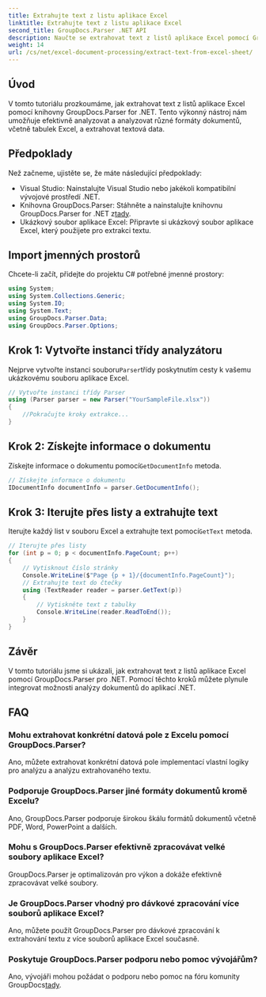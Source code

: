 ```yaml
---
title: Extrahujte text z listu aplikace Excel
linktitle: Extrahujte text z listu aplikace Excel
second_title: GroupDocs.Parser .NET API
description: Naučte se extrahovat text z listů aplikace Excel pomocí GroupDocs.Parser for .NET. Jednoduché kroky pro efektivní extrakci textu.
weight: 14
url: /cs/net/excel-document-processing/extract-text-from-excel-sheet/
---
```

## Úvod
V tomto tutoriálu prozkoumáme, jak extrahovat text z listů aplikace Excel pomocí knihovny GroupDocs.Parser for .NET. Tento výkonný nástroj nám umožňuje efektivně analyzovat a analyzovat různé formáty dokumentů, včetně tabulek Excel, a extrahovat textová data.
## Předpoklady
Než začneme, ujistěte se, že máte následující předpoklady:
- Visual Studio: Nainstalujte Visual Studio nebo jakékoli kompatibilní vývojové prostředí .NET.
-  Knihovna GroupDocs.Parser: Stáhněte a nainstalujte knihovnu GroupDocs.Parser for .NET z[tady](https://releases.groupdocs.com/parser/net/).
- Ukázkový soubor aplikace Excel: Připravte si ukázkový soubor aplikace Excel, který použijete pro extrakci textu.

## Import jmenných prostorů
Chcete-li začít, přidejte do projektu C# potřebné jmenné prostory:
```csharp
using System;
using System.Collections.Generic;
using System.IO;
using System.Text;
using GroupDocs.Parser.Data;
using GroupDocs.Parser.Options;
```
## Krok 1: Vytvořte instanci třídy analyzátoru
 Nejprve vytvořte instanci souboru`Parser`třídy poskytnutím cesty k vašemu ukázkovému souboru aplikace Excel.
```csharp
// Vytvořte instanci třídy Parser
using (Parser parser = new Parser("YourSampleFile.xlsx"))
{
    //Pokračujte kroky extrakce...
}
```
## Krok 2: Získejte informace o dokumentu
 Získejte informace o dokumentu pomocí`GetDocumentInfo` metoda.
```csharp
// Získejte informace o dokumentu
IDocumentInfo documentInfo = parser.GetDocumentInfo();
```
## Krok 3: Iterujte přes listy a extrahujte text
 Iterujte každý list v souboru Excel a extrahujte text pomocí`GetText` metoda.
```csharp
// Iterujte přes listy
for (int p = 0; p < documentInfo.PageCount; p++)
{
    // Vytisknout číslo stránky
    Console.WriteLine($"Page {p + 1}/{documentInfo.PageCount}");
    // Extrahujte text do čtečky
    using (TextReader reader = parser.GetText(p))
    {
        // Vytiskněte text z tabulky
        Console.WriteLine(reader.ReadToEnd());
    }
}
```

## Závěr
V tomto tutoriálu jsme si ukázali, jak extrahovat text z listů aplikace Excel pomocí GroupDocs.Parser pro .NET. Pomocí těchto kroků můžete plynule integrovat možnosti analýzy dokumentů do aplikací .NET.

## FAQ
### Mohu extrahovat konkrétní datová pole z Excelu pomocí GroupDocs.Parser?
Ano, můžete extrahovat konkrétní datová pole implementací vlastní logiky pro analýzu a analýzu extrahovaného textu.
### Podporuje GroupDocs.Parser jiné formáty dokumentů kromě Excelu?
Ano, GroupDocs.Parser podporuje širokou škálu formátů dokumentů včetně PDF, Word, PowerPoint a dalších.
### Mohu s GroupDocs.Parser efektivně zpracovávat velké soubory aplikace Excel?
GroupDocs.Parser je optimalizován pro výkon a dokáže efektivně zpracovávat velké soubory.
### Je GroupDocs.Parser vhodný pro dávkové zpracování více souborů aplikace Excel?
Ano, můžete použít GroupDocs.Parser pro dávkové zpracování k extrahování textu z více souborů aplikace Excel současně.
### Poskytuje GroupDocs.Parser podporu nebo pomoc vývojářům?
 Ano, vývojáři mohou požádat o podporu nebo pomoc na fóru komunity GroupDocs[tady](https://forum.groupdocs.com/c/parser/17).